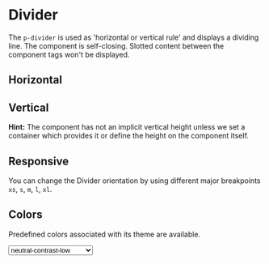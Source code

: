# Divider

The `p-divider` is used as 'horizontal or vertical rule' and displays a dividing line.
The component is self-closing. Slotted content between the component tags won't be displayed. 

<TableOfContents></TableOfContents>

## Horizontal

<Playground :markup="horizontal" :config="config"></Playground>

## Vertical

**Hint:** The component has not an implicit vertical height unless we set a container which provides it or define the height on the component itself.

<Playground :markup="vertical" :config="config"></Playground>

## Responsive

You can change the Divider orientation by using different major breakpoints `xs`, `s`, `m`, `l`, `xl`.

<Playground :markup="responsive" :config="config"></Playground>

## Colors

Predefined colors associated with its theme are available.

<Playground :markup="colors" :config="config">
  <select v-model="color" aria-label="Select color">
    <option disabled>Select color</option>
    <option>neutral-contrast-low</option>
    <option>neutral-contrast-medium</option>
    <option>neutral-contrast-high</option>
  </select>
</Playground>

<script lang="ts">
import Vue from 'vue';
import Component from 'vue-class-component';

@Component
export default class Code extends Vue {
  config = { themeable: true };    
  color = 'neutral-contrast-low';
  
  horizontal = `<p-divider></p-divider>`;

  vertical = 
`<div class="divider-vertical-container-example">
  <p-divider orientation="vertical"></p-divider>
</div>`;

  responsive =
`<div class="divider-vertical-responsive-container-example">
  <p-divider orientation="{base: 'horizontal', l: 'vertical'}"></p-divider>
</div>`;

  get colors(){
    return `<p-divider color="${this.color}"></p-divider>`;
  }
}
</script>

<style scoped lang="scss">
  @import '~@porsche-design-system/utilities/scss';

  ::v-deep .divider-vertical-container-example {
    display: flex;
    height: 100px;
  }
  @include p-media-query("l") {
    ::v-deep .divider-vertical-responsive-container-example {
      display: flex;
      height: 100px;
    }
  }
</style>